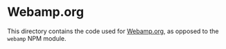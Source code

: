 # Webamp.org

This directory contains the code used for [Webamp.org](https://webamp.org), as opposed to the `webamp` NPM module.

